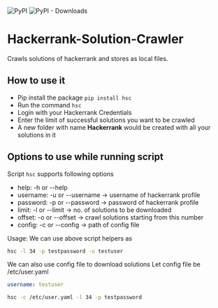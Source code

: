![PyPI](https://img.shields.io/pypi/v/hsc)
![PyPI - Downloads](https://img.shields.io/pypi/dm/hsc)

# Hackerrank-Solution-Crawler
Crawls solutions of hackerrank and stores as local files.

## How to use it
- Pip install the package `pip install hsc`
- Run the command `hsc`
- Login with your Hackerrank Credentials
- Enter the limit of successful solutions you want to be crawled
- A new folder with name **Hackerrank** would be created with all your solutions in it

## Options to use while running script
Script `hsc` supports following options
- help:     -h or --help
- username: -u or --username -> username of hackerrank profile
- password: -p or --password -> password of hackerrank profile
- limit:    -l or --limit    -> no. of solutions to be downloaded
- offset:   -o or --offset   -> crawl solutions starting from this number
- config:   -c or --config   -> path of config file

Usage:
We can use above script helpers as
```bash
hsc -l 34 -p testpassword -u testuser
```

We can also use config file to download solutions
Let config file be /etc/user.yaml
```yaml
username: testuser
```

```bash
hsc -c /etc/user.yaml -l 34 -p testpassword
```
